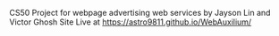 CS50 Project for webpage advertising web services by Jayson Lin and Victor Ghosh
Site Live at https://astro9811.github.io/WebAuxilium/
